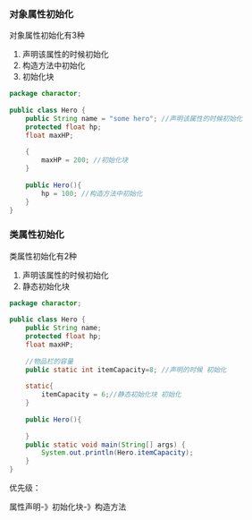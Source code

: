### 对象属性初始化

对象属性初始化有3种

1. 声明该属性的时候初始化
2. 构造方法中初始化
3. 初始化块

```java
package charactor;
 
public class Hero {
    public String name = "some hero"; //声明该属性的时候初始化
    protected float hp;
    float maxHP;
     
    {
        maxHP = 200; //初始化块
    }  
     
    public Hero(){
        hp = 100; //构造方法中初始化    
    }
}
```

### 类属性初始化

类属性初始化有2种

1. 声明该属性的时候初始化
2. 静态初始化块

```java
package charactor;
 
public class Hero {
    public String name;
    protected float hp;
    float maxHP;
     
    //物品栏的容量
    public static int itemCapacity=8; //声明的时候 初始化 
    
    static{
        itemCapacity = 6;//静态初始化块 初始化
    }
     
    public Hero(){
         
    }   
    public static void main(String[] args) {
        System.out.println(Hero.itemCapacity);
    }
}
```

优先级：

属性声明-》初始化块-》构造方法